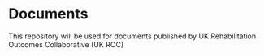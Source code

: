 # Documents

This repository will be used for documents published by UK Rehabilitation Outcomes Collaborative (UK ROC)
